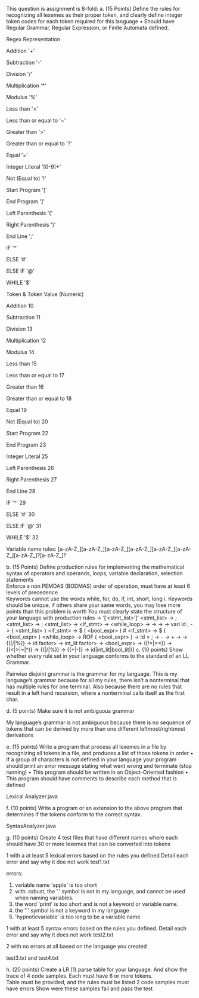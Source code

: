 This question is assignment is 8-fold:
a. (15 Points) Define the rules for recognizing all lexemes as their proper token, and clearly define integer token codes for each token required for this language 
• Should have Regular Grammar, Regular Expression, or Finite Automata defined.

Regex Representation


Addition '+'

Subtraction '-'

Division '/'

Multiplication '*'

Modulus '%'

Less than '<'

Less than or equal to '~' 

Greater than '>'

Greater than or equal to '?'

Equal '='

Integer Literal '[0-9]+'

Not (Equal to) '!'

Start Program '['

End Program ']'

Left Parenthesis '('

Right Parenthesis ')'

End Line ';'

IF '^'

ELSE '#'

ELSE IF '@'

WHILE '$'


Token & Token Value (Numeric)

Addition 10

Subtraction 11

Division 13

Multiplication 12

Modulus 14

Less than 15

Less than or equal to 17

Greater than 16

Greater than or equal to 18

Equal 19

Not (Equal to) 20

Start Program 22

End Program 23

Integer Literal 25

Left Parenthesis 26

Right Parenthesis 27

End Line 28

IF '^' 29

ELSE '#' 30

ELSE IF '@' 31

WHILE '$' 32

Variable name rules: 
[a-zA-Z_][a-zA-Z_][a-zA-Z_][a-zA-Z_][a-zA-Z_][a-zA-Z_][a-zA-Z_]?[a-zA-Z_]?


b. (15 Points) Define production rules for implementing the mathematical syntax of operators and operands, loops, variable declaration, selection statements					
Enforce a non PEMDAS (BODMAS) order of operation, must have at least 6 levels of precedence				
Keywords cannot use the words while, for, do, if, int, short, long
 i. Keywords should be unique, if others share your same words, you may lose more points than this problem is worth
You must clearly state the structure of your language with production rules
<program> -> ‘[’<stmt_list>’]’ 
<stmt_list> -> <stmt> ; 
<stmt_list> -> <stmt> ; <stmt_list>
<stmt> -> <if_stmt> 
<stmt> -> <while_loop>
<stmt> -> <assignment> 
<stmt> -> <block> 
<stmt> -> <declare> 
<declare> -> vari id ; 
<block> -> `{` <stmt_list> `}` 
<if_stmt> -> $ ( <bool_expr> ) <stmt> # <stmt> 
<if_stmt> -> $ ( <bool_expr> ) <stmt> 
<while_loop> -> ROF ( <bool_expr> ) <stmt> 
<assignment> -> id = <expr> ; 
<expr> -> <expr> - <term> 
<expr> -> <expr> + <term> 
<expr> -> <term> 
<term> -> <factor> {(|/|%)} <factor> 
<factor> -> id
factor> -> int_lit
factor> -> <expr> 
<bool_expr> -> <rel> {(!=|==)} <rel> 
<rel> -> <bex> {(<|>|~|^)} <bex> 
<bex> -> <bterm> {(|/|%)} <bterm> 
<bterm> -> <bfactor> {(+|-)} <bfactor> 
<bfactor> -> id|int_lit|bool_lit|(<bex>)
c. (10 points) Show whether every rule set in your language conforms to the standard of an LL Grammar.	

Pairwise disjoint grammar is the grammar for my language. This is my language’s grammar because for all my rules, there isn’t a nonterminal that has multiple rules for one terminal. Also because there are no rules that result in a left hand recursion, where a nonterminal calls itself as the first char.

d. (5 points) Make sure it is not ambiguous grammar

My language’s grammar is not ambiguous because there is no sequence of tokens that can be derived by more than one different leftmost/rightmost derivations					

e. (15 points) Write a program that process all lexemes in a file by recognizing all tokens in a file, and produces a list of those tokens in order
 • If a group of characters is not defined in your language your program should print an error message stating what went wrong and terminate (stop running)
 • This program should be written in an Object-Oriented fashion
 • This program should have comments to describe each method that is defined

Lexical Analyzer.java
 						
f. (10 points) Write a program or an extension to the above program that determines if the tokens conform to the correct syntax. 

SyntaxAnalyzer.java
 						
g. (10 points) Create 4 test files that have different names where each should have 30 or more lexemes that can be converted into tokens

1 with a at least 5 lexical errors based on the rules you defined
Detail each error and say why it doe not work
test1.txt

errors: 
1. variable name 'apple' is too short
2. with .robust, the '.' symbol is not in my language, and cannot be used when naming variables.
3. the word 'print' is too short and is not a keyword or variable name.
4. the '`' symbol is not a keyword in my language
5. 'hypnoticvariable' is too long to be a variable name

1 with at least 5 syntax errors based on the rules you defined.
Detail each error and say why it does not work
test2.txt

2 with no errors at all based on the language you created
	
test3.txt and test4.txt




h. (20 points) Create a LR (1) parse table for your language. And show the trace of 4 code samples. Each must have 6 or more tokens.				
Table must be provided, and the rules must be listed
2 code samples must have errors
Show were these samples fail and pass the test 




